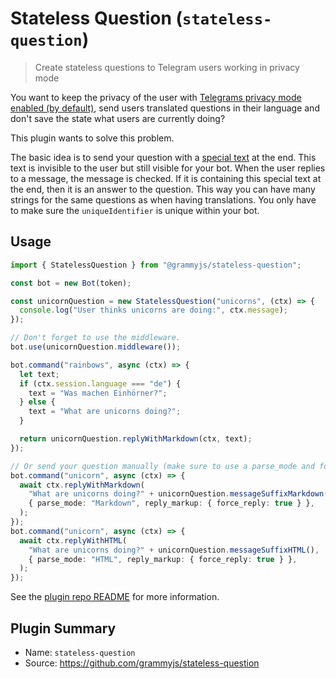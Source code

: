 # Stateless Question (`stateless-question`)

<TagGroup><Tag type="official" desc="This plugin is published and maintained by grammY"/></TagGroup>

> Create stateless questions to Telegram users working in privacy mode

You want to keep the privacy of the user with [Telegrams privacy mode enabled (by default)](https://core.telegram.org/bots#privacy-mode), send users translated questions in their language and don't save the state what users are currently doing?

This plugin wants to solve this problem.

The basic idea is to send your question with a [special text](https://en.wikipedia.org/wiki/Zero-width_non-joiner) at the end.
This text is invisible to the user but still visible for your bot.
When the user replies to a message, the message is checked.
If it is containing this special text at the end, then it is an answer to the question.
This way you can have many strings for the same questions as when having translations.
You only have to make sure the `uniqueIdentifier` is unique within your bot.

## Usage

```ts
import { StatelessQuestion } from "@grammyjs/stateless-question";

const bot = new Bot(token);

const unicornQuestion = new StatelessQuestion("unicorns", (ctx) => {
  console.log("User thinks unicorns are doing:", ctx.message);
});

// Don't forget to use the middleware.
bot.use(unicornQuestion.middleware());

bot.command("rainbows", async (ctx) => {
  let text;
  if (ctx.session.language === "de") {
    text = "Was machen Einhörner?";
  } else {
    text = "What are unicorns doing?";
  }

  return unicornQuestion.replyWithMarkdown(ctx, text);
});

// Or send your question manually (make sure to use a parse_mode and force_reply!).
bot.command("unicorn", async (ctx) => {
  await ctx.replyWithMarkdown(
    "What are unicorns doing?" + unicornQuestion.messageSuffixMarkdown(),
    { parse_mode: "Markdown", reply_markup: { force_reply: true } },
  );
});
bot.command("unicorn", async (ctx) => {
  await ctx.replyWithHTML(
    "What are unicorns doing?" + unicornQuestion.messageSuffixHTML(),
    { parse_mode: "HTML", reply_markup: { force_reply: true } },
  );
});
```

See the [plugin repo README](https://github.com/grammyjs/stateless-question) for more information.

## Plugin Summary

- Name: `stateless-question`
- Source: <https://github.com/grammyjs/stateless-question>
